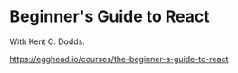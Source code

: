 # Beginner's Guide to React

With Kent C. Dodds. 

https://egghead.io/courses/the-beginner-s-guide-to-react
